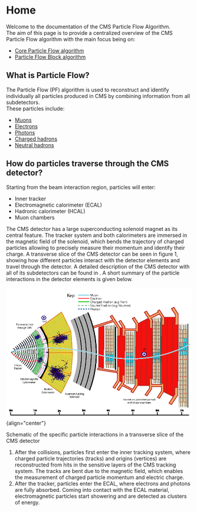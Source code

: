 # Home
Welcome to the documentation of the CMS Particle Flow Algorithm. <br> 
The aim of this page is to provide a centralized overview of the CMS Particle Flow algorithm with the main focus being on:

* [Core Particle Flow algorithm](page2.md)
* [Particle Flow Block algorithm](pfblock.md)

## What is Particle Flow?

The Particle Flow (PF) algorithm is used to reconstruct and identify individually all particles produced in CMS by combining information from all subdetectors.<br>
These particles include:<br>

* [Muons](page2.md#muons)
* [Electrons](page2.md#electrons)
* [Photons](page2.md#photons)
* [Charged hadrons](page2.md#charged-hadrons)
* [Neutral hadrons](page2.md#neutral-hadrons)

## How do particles traverse through the CMS detector?

Starting from the beam interaction region, particles will enter:

* Inner tracker
* Electromagnetic calorimeter (ECAL)
* Hadronic calorimeter (HCAL)
* Muon chambers

The CMS detector has a large superconducting solenoid magnet as its central feature. The tracker system and both calorimeters are immersed in the magnetic field of the solenoid, which bends the trajectory of charged particles allowing to precisely measure their momentum and identify their charge. A transverse slice of the CMS detector can be seen in figure 1, showing how different particles interact with the detector elements and travel through the detector. A detailed description of the CMS detector with all of its subdetectors can be found in . A short summary of the particle interactions in the detector elements is given below. 


  ![cmsslice](assets/cmsslice.png){align="center"}
  <figcaption>Schematic of the specific particle interactions in a transverse slice of the CMS detector</figcaption>

1. After the collisions, particles first enter the inner tracking system, where charged particle trajectories (tracks) and origins (vertices) are reconstructed from hits in the sensitive layers of the CMS tracking system. The tracks are bent due to the magnetic field, which enables the measurement of charged particle momentum and electric charge.
2. After the tracker, particles enter the ECAL, where electrons and photons are fully absorbed. Coming into contact with the ECAL material, electromagnetic particles start showering and are detected as clusters of energy. 